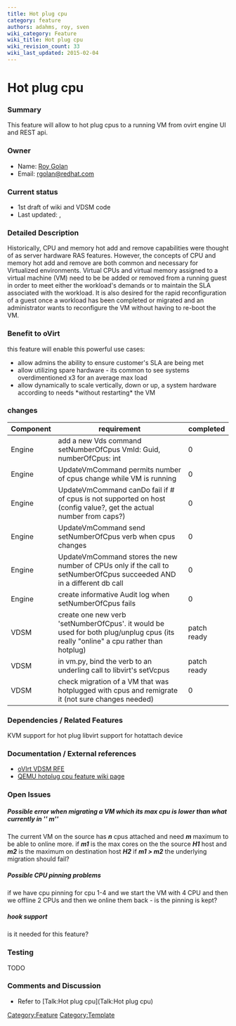 ```yaml
---
title: Hot plug cpu
category: feature
authors: adahms, roy, sven
wiki_category: Feature
wiki_title: Hot plug cpu
wiki_revision_count: 33
wiki_last_updated: 2015-02-04
---
```


# Hot plug cpu

### Summary

This feature will allow to hot plug cpus to a running VM from ovirt engine UI and REST api.

### Owner

*   Name: [ Roy Golan](User:MyUser)
*   Email: rgolan@redhat.com

### Current status

*   1st draft of wiki and VDSM code
*   Last updated: ,

### Detailed Description

Historically, CPU and memory hot add and remove capabilities were thought of as server hardware RAS features. However, the concepts of CPU and memory hot add and remove are both common and necessary for Virtualized environments. Virtual CPUs and virtual memory assigned to a virtual machine (VM) need to be be added or removed from a running guest in order to meet either the workload's demands or to maintain the SLA associated with the workload. It is also desired for the rapid reconfiguration of a guest once a workload has been completed or migrated and an administrator wants to reconfigure the VM without having to re-boot the VM.

### Benefit to oVirt

this feature will enable this powerful use cases:

*   allow admins the ability to ensure customer's SLA are being met
*   allow utilizing spare hardware - its common to see systems overdimentioned x3 for an average max load
*   allow dynamically to scale vertically, down or up, a system hardware according to needs \*without restarting\* the VM

### changes

| Component | requirement                                                                                                                       | completed   |
|-----------|-----------------------------------------------------------------------------------------------------------------------------------|-------------|
| Engine    | add a new Vds command setNumberOfCpus VmId: Guid, numberOfCpus: int                                                               | 0           |
| Engine    | UpdateVmCommand permits number of cpus change while VM is running                                                                 | 0           |
| Engine    | UpdateVmCommand canDo fail if # of cpus is not supported on host (config value?, get the actual number from caps?)               | 0           |
| Engine    | UpdateVmCommand send setNumberOfCpus verb when cpus changes                                                                       | 0           |
| Engine    | UpdateVmCommand stores the new number of CPUs only if the call to setNumberOfCpus succeeded AND in a different db call            | 0           |
| Engine    | create informative Audit log when setNumberOfCpus fails                                                                           | 0           |
| VDSM      | create one new verb 'setNumberOfCpus'. it would be used for both plug/unplug cpus (its really "online" a cpu rather than hotplug) | patch ready |
| VDSM      | in vm.py, bind the verb to an underling call to libvirt's setVcpus                                                                | patch ready |
| VDSM      | check migration of a VM that was hotplugged with cpus and remigrate it (not sure changes needed)                                  | 0           |

### Dependencies / Related Features

KVM support for hot plug libvirt support for hotattach device

### Documentation / External references

*   [oVIrt VDSM RFE](https://bugzilla.redhat.com/show_bug.cgi?id=1036492)
*   [QEMU hotplug cpu feature wiki page](http://wiki.qemu.org/Features/CPUHotplug)

### Open Issues

##### Possible error when migrating a VM which its max cpu is lower than what currently in **'' <vcpu current=n>m</vcpu>**''

The current VM on the source has ***n*** cpus attached and need ***m*** maximum to be able to online more.
if ***m1*** is the max cores on the the source ***H1*** host and ***m2*** is the maximum on destination host ***H2***
if ***m1 > m2*** the underlying migration should fail?

##### Possible CPU pinning problems

if we have cpu pinning for cpu 1-4 and we start the VM with 4 CPU and then we offline 2 CPUs and then we online them back - is the pinning is kept?

##### hook support

is it needed for this feature?

### Testing

TODO

### Comments and Discussion

*   Refer to [Talk:Hot plug cpu](Talk:Hot plug cpu)

<Category:Feature> <Category:Template>
